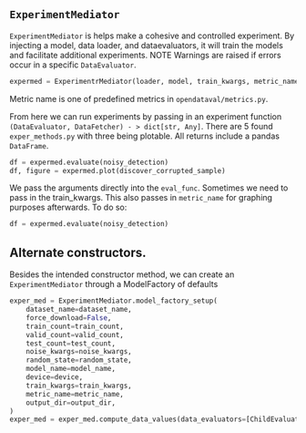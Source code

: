 
## `ExperimentMediator`
`ExperimentMediator` is helps make a cohesive and controlled experiment. By injecting a model, data loader, and dataevaluators, it will train the models and facilitate additional experiments.
NOTE Warnings are raised if errors occur in a specific `DataEvaluator`.
```python
expermed = ExperimentrMediator(loader, model, train_kwargs, metric_name).compute_data_values(data_evaluators)
```
Metric name is one of predefined metrics in `opendataval/metrics.py`.


From here we can run experiments by passing in an experiment function `(DataEvaluator, DataFetcher) - > dict[str, Any]`. There are 5 found `exper_methods.py` with three being plotable. All returns include a pandas `DataFrame`.
```python
df = expermed.evaluate(noisy_detection)
df, figure = expermed.plot(discover_corrupted_sample)
```

We pass the arguments directly into the `eval_func`. Sometimes we need to pass in the train_kwargs. This also passes in `metric_name` for graphing purposes afterwards. To do so:
```python
df = expermed.evaluate(noisy_detection)
```

## Alternate constructors.
Besides the intended constructor method, we can create an `ExperimentMediator` through a ModelFactory of defaults
```python
exper_med = ExperimentMediator.model_factory_setup(
    dataset_name=dataset_name,
    force_download=False,
    train_count=train_count,
    valid_count=valid_count,
    test_count=test_count,
    noise_kwargs=noise_kwargs,
    random_state=random_state,
    model_name=model_name,
    device=device,
    train_kwargs=train_kwargs,
    metric_name=metric_name,
    output_dir=output_dir,
)
exper_med = exper_med.compute_data_values(data_evaluators=[ChildEvaluator()])
```
